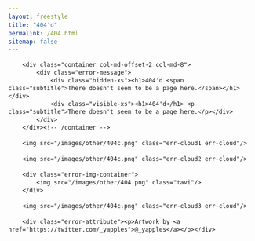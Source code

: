 ```yaml
---
layout: freestyle
title: "404'd"
permalink: /404.html
sitemap: false
---
```


<script type="text/javascript">
    $(document).ready(function () {
        var currentTime = new Date().getHours();
        if ((20 <= currentTime && currentTime <= 23) || (0 <= currentTime && currentTime < 5)) {
            // night
            $('.error-background').removeClass('error-day').addClass('error-night');
            $('.err-cloud').addClass('err-cloud-night');
        }
        else if (5 <= currentTime && currentTime < 8) {
            // dawn
            $('.error-background').removeClass('error-day').addClass('error-dawn');
            $('.err-cloud').addClass('err-cloud-dawndusk');
        }
        // day (8 <= currentTime && currentTime < 17): no change
        else if (17 <= currentTime && currentTime < 20) {
            // dusk
            $('.error-background').removeClass('error-day').addClass('error-dusk');
            $('.err-cloud').addClass('err-cloud-dawndusk');
        }
    });
</script>

<div class="error-background error-day">

        <div class="container col-md-offset-2 col-md-8">
            <div class="error-message">
                <div class="hidden-xs"><h1>404'd <span class="subtitle">There doesn't seem to be a page here.</span></h1></div>
                <div class="visible-xs"><h1>404'd</h1> <p class="subtitle">There doesn't seem to be a page here.</p></div>
            </div>
        </div><!-- /container -->

        <img src="/images/other/404c.png" class="err-cloud1 err-cloud"/>

        <img src="/images/other/404c.png" class="err-cloud2 err-cloud"/>

        <div class="error-img-container">
            <img src="/images/other/404.png" class="tavi"/>
        </div>

        <img src="/images/other/404c.png" class="err-cloud3 err-cloud"/>

        <div class="error-attribute"><p>Artwork by <a href="https://twitter.com/_yapples">@_yapples</a></p></div>

</div>

